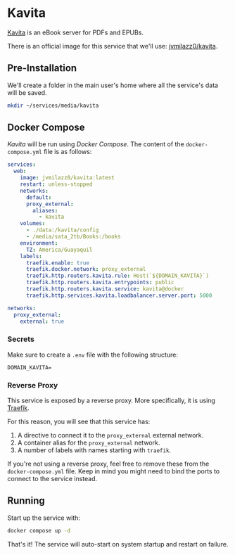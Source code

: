 # Kavita

[Kavita](https://www.kavitareader.com/) is an eBook server for PDFs and EPUBs.

There is an official image for this service that we'll use: [jvmilazz0/kavita](https://hub.docker.com/r/jvmilazz0/kavita).

## Pre-Installation

We'll create a folder in the main user's home where all the service's data will be saved.

```bash
mkdir ~/services/media/kavita
```

## Docker Compose

*Kavita* will be run using *Docker Compose*. The content of the `docker-compose.yml` file is as follows:

```yaml
services:
  web:
    image: jvmilazz0/kavita:latest
    restart: unless-stopped
    networks:
      default:
      proxy_external:
        aliases:
          - kavita
    volumes:
      - ./data:/kavita/config
      - /media/sata_2tb/Books:/books
    environment:
      TZ: America/Guayaquil
    labels:
      traefik.enable: true
      traefik.docker.network: proxy_external
      traefik.http.routers.kavita.rule: Host(`${DOMAIN_KAVITA}`)
      traefik.http.routers.kavita.entrypoints: public
      traefik.http.routers.kavita.service: kavita@docker
      traefik.http.services.kavita.loadbalancer.server.port: 5000

networks:
  proxy_external:
    external: true
```

### Secrets

Make sure to create a `.env` file with the following structure:

```text
DOMAIN_KAVITA=
```

### Reverse Proxy

This service is exposed by a reverse proxy. More specifically, it is using [Traefik](../networking/traefik.md).

For this reason, you will see that this service has:

1. A directive to connect it to the `proxy_external` external network.
2. A container alias for the `proxy_external` network.
3. A number of labels with names starting with `traefik`.

If you're not using a reverse proxy, feel free to remove these from the `docker-compose.yml` file.
Keep in mind you might need to bind the ports to connect to the service instead.

## Running

Start up the service with:

```bash
docker compose up -d
```

That's it! The service will auto-start on system startup and restart on failure.
